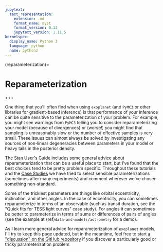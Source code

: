```yaml
---
jupytext:
  text_representation:
    extension: .md
    format_name: myst
    format_version: 0.13
    jupytext_version: 1.11.5
kernelspec:
  display_name: Python 3
  language: python
  name: python3
---
```


(reparameterization)=

# Reparameterization

+++

One thing that you'll often find when using `exoplanet` (and `PyMC3` or other libraries for gradient-based inference) is that performance of your inference can be quite sensitive to the parameterization of your problem.
For example, you might see warnings from `PyMC3` telling you to consider reparameterizing your model (because of divergences) or (worse!) you might find that sampling is unreasonably slow or the number of effective samples is very small.
These issues can almost always be solved by investigating any sources of non-linear degeneracies between parameters in your model or heavy tails in the posterior density.

[The Stan User's Guide](https://mc-stan.org/docs/2_27/stan-users-guide/reparameterization-section.html) includes some general advice about reparameterization that can be a useful place to start, but I've found that the best choices tend to be pretty problem specific.
Throughout these tutorials and the [Case Studies](https://gallery.exoplanet.codes) we have tried to select sensible parameterizations (sometimes after many experiments) and comment wherever we've chosen something non-standard.

Some of the trickiest parameters are things like orbital eccentricity, inclination, and other angles.
In the case of eccentricity, you can sometimes reparameterize in terms of an observable (such as transit duration, see the "Quick fits for TESS light curves" case study).
For angles it can sometimes be better to parameterize in terms of sums or differences of pairs of angles (see the example at {ref}`data-and-models/astrometry` for a demo).

As I learn more general advice for reparameterization of `exoplanet` models, I'll try to keep this page updated, but in the meantime, feel free to start [a "discussion" on the GitHub repository](https://github.com/exoplanet-dev/exoplanet/discussions) if you discover a particularly good or tricky parameterization problem.

```{code-cell}

```
